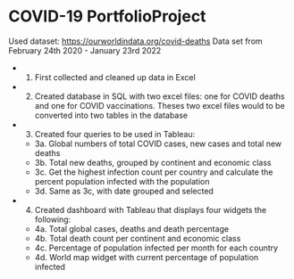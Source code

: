 # COVID-19 PortfolioProject

Used dataset: https://ourworldindata.org/covid-deaths 
Data set from February 24th 2020 - January 23rd 2022


- 1. First collected and cleaned up data in Excel
- 2. Created database in SQL with two excel files: one for COVID deaths and one for COVID vaccinations. Theses two excel files would to be converted into two tables in the database
- 3. Created four queries to be used in Tableau:
  - 3a. Global numbers of total COVID cases, new cases and total new deaths
  - 3b. Total new deaths, grouped by continent and economic class
  - 3c. Get the highest infection count per country and calculate the percent population infected with the population
  - 3d. Same as 3c, with date grouped and selected
- 4. Created dashboard with Tableau that displays four widgets the following:
  - 4a. Total global cases, deaths and death percentage
  - 4b. Total death count per continent and economic class
  - 4c. Percentage of population infected per month for each country
  - 4d. World map widget with current percentage of population infected
